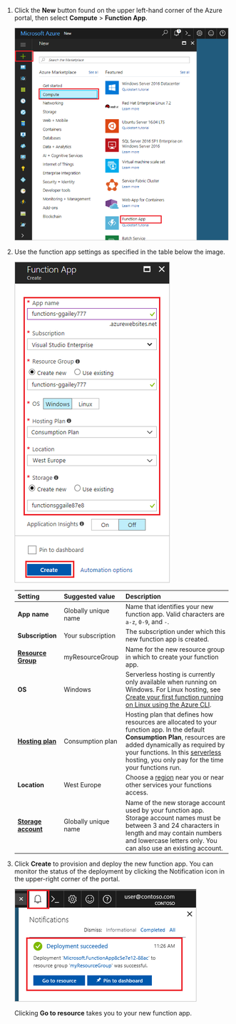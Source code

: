 1. Click the **New** button found on the upper left-hand corner of the Azure portal, then select **Compute** > **Function App**. 

    ![Create a function app in the Azure portal](./media/functions-create-function-app-portal/function-app-create-flow.png)

2. Use the function app settings as specified in the table below the image.

    ![Define new function app settings](./media/functions-create-function-app-portal/function-app-create-flow2.png)

    | Setting      | Suggested value  | Description                                        |
    | ------------ |  ------- | -------------------------------------------------- |
    | **App name** | Globally unique name | Name that identifies your new function app. Valid characters are `a-z`, `0-9`, and `-`.  | 
    | **Subscription** | Your subscription | The subscription under which this new function app is created. | 
    | **[Resource Group](../articles/azure-resource-manager/resource-group-overview.md)** |  myResourceGroup | Name for the new resource group in which to create your function app. | 
    | **OS** | Windows | Serverless hosting is currently only available when running on Windows. For Linux hosting, see [Create your first function running on Linux using the Azure CLI](../articles/azure-functions/functions-create-first-azure-function-azure-cli-linux.md). |
    | **[Hosting plan](../articles/azure-functions/functions-scale.md)** |   Consumption plan | Hosting plan that defines how resources are allocated to your function app. In the default **Consumption Plan**, resources are added dynamically as required by your functions. In this [serverless](https://azure.microsoft.com/overview/serverless-computing/) hosting, you only pay for the time your functions run.   |
    | **Location** | West Europe | Choose a [region](https://azure.microsoft.com/regions/) near you or near other services your functions access. |
    | **[Storage account](../articles/storage/common/storage-create-storage-account.md#create-a-storage-account)** |  Globally unique name |  Name of the new storage account used by your function app. Storage account names must be between 3 and 24 characters in length and may contain numbers and lowercase letters only. You can also use an existing account. |

1. Click **Create** to provision and deploy the new function app. You can monitor the status of the deployment by clicking the Notification icon in the upper-right corner of the portal. 

    ![Define new function app settings](./media/functions-create-function-app-portal/function-app-create-notification.png)

    Clicking **Go to resource** takes you to your new function app.
